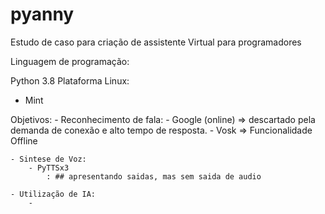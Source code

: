 # pyanny

Estudo de caso para criação de assistente Virtual para programadores

Linguagem de programação:

Python 3.8
Plataforma Linux:
- Mint



Objetivos: 
    - Reconhecimento de fala:
        - Google (online) => descartado pela demanda de conexão e alto tempo de resposta.
        - Vosk => Funcionalidade Offline
    
    - Sintese de Voz:
        - PyTTSx3 
            : ## apresentando saidas, mas sem saida de audio

    - Utilização de IA:
        -
